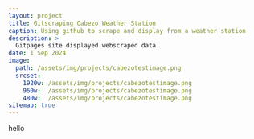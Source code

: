 ```yaml
---
layout: project
title: Gitscraping Cabezo Weather Station
caption: Using github to scrape and display from a weather station 
description: >
  Gitpages site displayed webscraped data. 
date: 1 Sep 2024
image: 
  path: /assets/img/projects/cabezotestimage.png
  srcset: 
    1920w: /assets/img/projects/cabezotestimage.png
    960w:  /assets/img/projects/cabezotestimage.png
    480w:  /assets/img/projects/cabezotestimage.png
sitemap: true
---
```

hello

